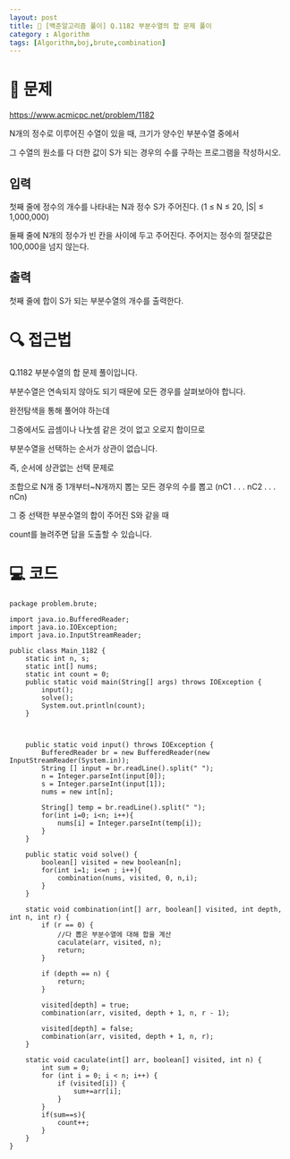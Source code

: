 ```yaml
---
layout: post
title: 📖 [백준알고리즘 풀이] Q.1182 부분수열의 합 문제 풀이
category : Algorithm
tags: [Algorithm,boj,brute,combination]
---
```

# 📖 문제
https://www.acmicpc.net/problem/1182

N개의 정수로 이루어진 수열이 있을 때, 크기가 양수인 부분수열 중에서

그 수열의 원소를 다 더한 값이 S가 되는 경우의 수를 구하는 프로그램을 작성하시오.
## 입력
첫째 줄에 정수의 개수를 나타내는 N과 정수 S가 주어진다. (1 ≤ N ≤ 20, |S| ≤ 1,000,000)

둘째 줄에 N개의 정수가 빈 칸을 사이에 두고 주어진다. 주어지는 정수의 절댓값은 100,000을 넘지 않는다.

## 출력

첫째 줄에 합이 S가 되는 부분수열의 개수를 출력한다.

# 🔍 접근법

Q.1182 부분수열의 합 문제 풀이입니다.

부분수열은 연속되지 않아도 되기 때문에 모든 경우를 살펴보아야 합니다.

완전탐색을 통해 풀어야 하는데

그중에서도 곱셈이나 나눗셈 같은 것이 없고 오로지 합이므로

부분수열을 선택하는 순서가 상관이 없습니다.

즉, 순서에 상관없는 선택 문제로

조합으로 N개 중 1개부터~N개까지 뽑는 모든 경우의 수를 뽑고
(nC1 . . . nC2 . . . nCn)

그 중 선택한 부분수열의 합이 주어진 S와 같을 때 

count를 늘려주면 답을 도출할 수 있습니다.

                
# 💻 코드

```
package problem.brute;

import java.io.BufferedReader;
import java.io.IOException;
import java.io.InputStreamReader;

public class Main_1182 {
    static int n, s;
    static int[] nums;
    static int count = 0;
    public static void main(String[] args) throws IOException {
        input();
        solve();
        System.out.println(count);
    }



    public static void input() throws IOException {
        BufferedReader br = new BufferedReader(new InputStreamReader(System.in));
        String [] input = br.readLine().split(" ");
        n = Integer.parseInt(input[0]);
        s = Integer.parseInt(input[1]);
        nums = new int[n];

        String[] temp = br.readLine().split(" ");
        for(int i=0; i<n; i++){
            nums[i] = Integer.parseInt(temp[i]);
        }
    }

    public static void solve() {
        boolean[] visited = new boolean[n];
        for(int i=1; i<=n ; i++){
            combination(nums, visited, 0, n,i);
        }
    }

    static void combination(int[] arr, boolean[] visited, int depth, int n, int r) {
        if (r == 0) {
            //다 뽑은 부분수열에 대해 합을 계산
            caculate(arr, visited, n);
            return;
        }

        if (depth == n) {
            return;
        }

        visited[depth] = true;
        combination(arr, visited, depth + 1, n, r - 1);

        visited[depth] = false;
        combination(arr, visited, depth + 1, n, r);
    }

    static void caculate(int[] arr, boolean[] visited, int n) {
        int sum = 0;
        for (int i = 0; i < n; i++) {
            if (visited[i]) {
                sum+=arr[i];
            }
        }
        if(sum==s){
            count++;
        }
    }
}

```